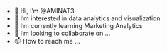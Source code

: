 - 👋 Hi, I’m @AMINAT3
- 👀 I’m interested in data analytics and visualization
- 🌱 I’m currently learning Marketing Analytics
- 💞️ I’m looking to collaborate on ...
- 📫 How to reach me ...

<!---
AMINAT3/AMINAT3 is a ✨ special ✨ repository because its `README.md` (this file) appears on your GitHub profile.
You can click the Preview link to take a look at your changes.
--->

